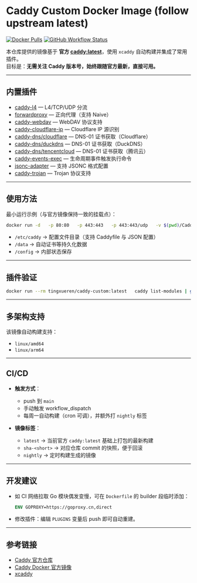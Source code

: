 # Caddy Custom Docker Image (follow upstream latest)

[![Docker Pulls](https://img.shields.io/docker/pulls/tingxueren/caddy-custom.svg)](https://hub.docker.com/r/tingxueren/caddy-custom)
[![GitHub Workflow Status](https://img.shields.io/github/actions/workflow/status/tingxueren/caddy-custom-docker/publish.yml)](https://github.com/tingxueren/caddy-custom-docker/actions)

本仓库提供的镜像基于 **官方 [caddy:latest](https://hub.docker.com/_/caddy)**，使用 `xcaddy` 自动构建并集成了常用插件。  
目标是：**无需关注 Caddy 版本号，始终跟随官方最新，直接可用。**

---

## 内置插件

- [caddy-l4](https://github.com/mholt/caddy-l4) — L4/TCP/UDP 分流  
- [forwardproxy](https://github.com/caddyserver/forwardproxy) — 正向代理（支持 Naive）  
- [caddy-webdav](https://github.com/mholt/caddy-webdav) — WebDAV 协议支持  
- [caddy-cloudflare-ip](https://github.com/WeidiDeng/caddy-cloudflare-ip) — Cloudflare IP 源识别  
- [caddy-dns/cloudflare](https://github.com/caddy-dns/cloudflare) — DNS-01 证书获取（Cloudflare）  
- [caddy-dns/duckdns](https://github.com/caddy-dns/duckdns) — DNS-01 证书获取（DuckDNS）  
- [caddy-dns/tencentcloud](https://github.com/caddy-dns/tencentcloud) — DNS-01 证书获取（腾讯云）  
- [caddy-events-exec](https://github.com/mholt/caddy-events-exec) — 生命周期事件触发执行命令  
- [jsonc-adapter](https://github.com/caddyserver/jsonc-adapter) — 支持 JSONC 格式配置  
- [caddy-trojan](https://github.com/imgk/caddy-trojan) — Trojan 协议支持  

---

## 使用方法

最小运行示例（与官方镜像保持一致的挂载点）：

```bash
docker run -d   -p 80:80   -p 443:443   -p 443:443/udp   -v $(pwd)/Caddyfile:/etc/caddy/Caddyfile:ro   -v caddy_data:/data   -v caddy_config:/config   tingxueren/caddy-custom:latest
```

- `/etc/caddy` → 配置文件目录（支持 Caddyfile 与 JSON 配置）  
- `/data` → 自动证书等持久化数据  
- `/config` → 内部状态保存  

---

## 插件验证

```bash
docker run --rm tingxueren/caddy-custom:latest   caddy list-modules | grep -E 'l4|forwardproxy|webdav|cloudflare|duckdns|tencentcloud|events-exec|jsonc|trojan'
```

---

## 多架构支持

该镜像自动构建支持：

- `linux/amd64`
- `linux/arm64`

---

## CI/CD

- **触发方式**：
  - push 到 `main`
  - 手动触发 workflow_dispatch
  - 每周一自动构建（cron 可调），并额外打 `nightly` 标签

- **镜像标签**：
  - `latest` → 当前官方 `caddy:latest` 基础上打包的最新构建  
  - `sha-<short>` → 对应仓库 commit 的快照，便于回滚  
  - `nightly` → 定时构建生成的镜像

---

## 开发建议

- 如 CI 网络拉取 Go 模块偶发变慢，可在 `Dockerfile` 的 builder 段临时添加：
  ```dockerfile
  ENV GOPROXY=https://goproxy.cn,direct
  ```
- 修改插件：编辑 `PLUGINS` 变量后 push 即可自动重建。

---

## 参考链接

- [Caddy 官方仓库](https://github.com/caddyserver/caddy)  
- [Caddy Docker 官方镜像](https://hub.docker.com/_/caddy)  
- [xcaddy](https://github.com/caddyserver/xcaddy)  
